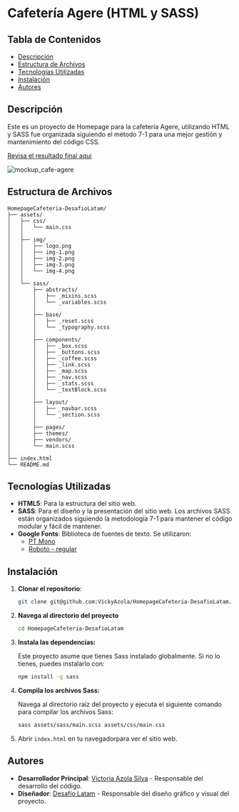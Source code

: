 # Cafetería Agere (HTML y SASS)

## Tabla de Contenidos

- [Descripción](#descripción)
- [Estructura de Archivos](#estructura-de-archivos)
- [Tecnologías Utilizadas](#tecnologías-utilizadas)
- [Instalación](#instalación)
- [Autores](#autores)

## Descripción

Este es un proyecto de Homepage para la cafetería Agere, utilizando HTML y SASS fue organizada siguiendo el método 7-1 para una mejor gestión y mantenimiento del código CSS.

[Revisa el resultado final aqui](https://vickyazola.github.io/HomepageCafeteria-DesafioLatam/)

![mockup_cafe-agere](https://github.com/VickyAzola/HomepageCafeteria-DesafioLatam/assets/116470398/6dbfac42-3944-4a4e-ba24-54133602e47b)


## Estructura de Archivos

```plaintext
HomepageCafeteria-DesafioLatam/
├── assets/
│   ├── css/
│   │   └── main.css
│   │
│   ├── img/
│   │   ├── logo.png
│   │   ├── img-1.png
│   │   ├── img-2.png
│   │   ├── img-3.png
│   │   └── img-4.png
│   │    
│   └── sass/
│       ├── abstracts/
│       │   ├── _mixins.scss
│       │   └── _variables.scss
│       │ 
│       ├── base/
│       │   ├── _reset.scss
│       │   └── _typography.scss
│       │ 
│       ├── components/
│       │   ├── _box.scss
│       │   ├── _buttons.scss
│       │   ├── _coffee.scss
│       │   ├── _link.scss
│       │   ├── _map.scss
│       │   ├── _nav.scss
│       │   ├── _stats.scss
│       │   └── _textBlock.scss
│       │ 
│       ├── layout/
│       │   ├── _navbar.scss
│       │   └── _section.scss
│       │ 
│       ├── pages/
│       ├── themes/
│       ├── vendors/
│       └── main.scss
│
├── index.html
└── README.md
```

## Tecnologías Utilizadas

- **HTML5**: Para la estructura del sitio web.
- **SASS**: Para el diseño y la presentación del sitio web. Los archivos SASS están organizados siguiendo la metodología 7-1 para mantener el código modular y fácil de mantener.
- **Google Fonts**: Biblioteca de fuentes de texto. Se utilizaron:
  - [PT Mono](https://fonts.google.com/specimen/PT+Mono?query=pt+mono)
  - [Roboto - regular](https://fonts.google.com/specimen/Roboto?query=roboto)

## Instalación

1. **Clonar el repositorio**:
   
    ```bash
    git clone git@github.com:VickyAzola/HomepageCafeteria-DesafioLatam.git
    ```
    
2. **Navega al directorio del proyecto**
   
    ```bash
    cd HomepageCafeteria-DesafioLatam
    ```
    
3. **Instala las dependencias:**

    Este proyecto asume que tienes Sass instalado globalmente. Si no lo tienes, puedes instalarlo con:

    ```bash
    npm install -g sass
    ```

4. **Compila los archivos Sass:**

    Navega al directorio raíz del proyecto y ejecuta el siguiente comando para compilar los archivos Sass:

    ```bash
    sass assets/sass/main.scss assets/css/main.css
   
6. Abrir `index.html` en tu navegadorpara ver el sitio web.

## Autores

- **Desarrollador Principal**: [Victoria Azola Silva](https://github.com/VickyAzola) - Responsable del desarrollo del código.
- **Diseñador**: [Desafío Latam](https://desafiolatam.com/admision/?utm_term=desafio%20latam&utm_campaign=Brand&utm_source=adwords&utm_medium=ppc&hsa_acc=1239562006&hsa_cam=16998643182&hsa_grp=136655824715&hsa_ad=596057942540&hsa_src=g&hsa_tgt=kwd-340546658839&hsa_kw=desafio%20latam&hsa_mt=b&hsa_net=adwords&hsa_ver=3&gad_source=1&gclid=CjwKCAjwvvmzBhA2EiwAtHVrbzEJGJPqUuTuFDuNIFtSh4eKqGXcLXmCO9u12vwlU553fGXV93Q5zxoCGmEQAvD_BwE) - Responsable del diseño gráfico y visual del proyecto.
